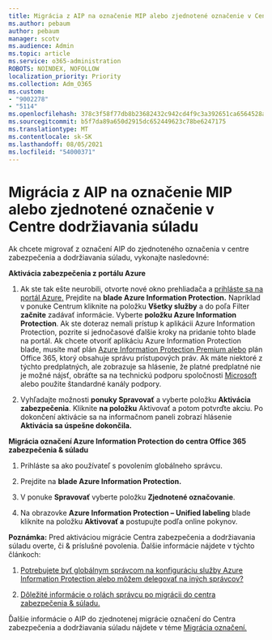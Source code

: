 ```yaml
---
title: Migrácia z AIP na označenie MIP alebo zjednotené označenie v Centre dodržiavania súladu
ms.author: pebaum
author: pebaum
manager: scotv
ms.audience: Admin
ms.topic: article
ms.service: o365-administration
ROBOTS: NOINDEX, NOFOLLOW
localization_priority: Priority
ms.collection: Adm_O365
ms.custom:
- "9002278"
- "5114"
ms.openlocfilehash: 378c3f58f77db8b23682432c942cd4f9c3a392651ca6564528a635724ad66a25
ms.sourcegitcommit: b5f7da89a650d2915dc652449623c78be6247175
ms.translationtype: MT
ms.contentlocale: sk-SK
ms.lasthandoff: 08/05/2021
ms.locfileid: "54000371"
---
```

# <a name="migration-from-aip-to-mipunified-labeling-in-the-compliance-center"></a>Migrácia z AIP na označenie MIP alebo zjednotené označenie v Centre dodržiavania súladu

Ak chcete migrovať z označení AIP do zjednoteného označenia v centre zabezpečenia a dodržiavania súladu, vykonajte nasledovné:

**Aktivácia zabezpečenia z portálu Azure**

1. Ak ste tak ešte neurobili, otvorte nové okno prehliadača a [prihláste sa na portál Azure.](https://docs.microsoft.com/azure/information-protection/deploy-use/configure-policy#signing-in-to-the-azure-portal) Prejdite na **blade Azure Information Protection.** Napríklad v ponuke Centrum kliknite na položku **Všetky služby** a do poľa Filter **začnite** zadávať informácie. Vyberte **položku Azure Information Protection**. Ak ste doteraz nemali prístup k aplikácii Azure Information [](https://docs.microsoft.com/azure/information-protection/deploy-use/configure-policy#to-access-the-azure-information-protection-blade-for-the-first-time) Protection, pozrite si jednočasové ďalšie kroky na pridanie tohto blade na portál. Ak chcete otvoriť aplikáciu Azure Information Protection blade, musíte mať plán [Azure Information Protection Premium alebo](https://www.microsoft.com/cloud-platform/azure-information-protection-pricing) plán Office 365, ktorý obsahuje správu prístupových práv. Ak máte niektoré z týchto predplatných, ale zobrazuje sa hlásenie, že platné predplatné nie je možné nájsť, obráťte sa na technickú podporu spoločnosti [Microsoft](https://docs.microsoft.com/azure/information-protection/get-started/information-support#to-contact-microsoft-support) alebo použite štandardné kanály podpory.

2. Vyhľadajte možnosti **ponuky Spravovať** a vyberte položku **Aktivácia zabezpečenia**. Kliknite **na položku** Aktivovať a potom potvrďte akciu. Po dokončení aktivácie sa na informačnom paneli zobrazí hlásenie **Aktivácia sa úspešne dokončila.**

**Migrácia označení Azure Information Protection do centra Office 365 zabezpečenia & súladu**

1. Prihláste sa ako používateľ s povolením globálneho správcu.

2. Prejdite na **blade Azure Information Protection.**

3. V ponuke **Spravovať** vyberte položku **Zjednotené označovanie**.

4. Na obrazovke **Azure Information Protection – Unified labeling** blade kliknite na položku **Aktivovať a** postupujte podľa online pokynov.

**Poznámka:** Pred aktiváciou migrácie Centra zabezpečenia a dodržiavania súladu overte, či & príslušné povolenia. Ďalšie informácie nájdete v týchto článkoch:

1. [Potrebujete byť globálnym správcom na konfiguráciu služby Azure Information Protection alebo môžem delegovať na iných správcov?](https://docs.microsoft.com/azure/information-protection/faqs#do-you-need-to-be-a-global-admin-to-configure-azure-information-protection-or-can-i-delegate-to-other-administrators)

2. [Dôležité informácie o rolách správcu po migrácii do centra zabezpečenia & súladu.](https://docs.microsoft.com/azure/information-protection/configure-policy-migrate-labels#important-information-about-administrative-roles)

Ďalšie informácie o AIP do zjednotenej migrácie označení do Centra zabezpečenia a dodržiavania súladu nájdete v téme [Migrácia označení.](https://docs.microsoft.com/azure/information-protection/configure-policy-migrate-labels)
